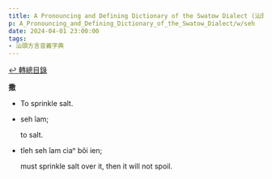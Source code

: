 ```yaml
---
title: A Pronouncing and Defining Dictionary of the Swatow Dialect (汕頭方言音義字典) / seh
p: A_Pronouncing_and_Defining_Dictionary_of_the_Swatow_Dialect/w/seh
date: 2024-04-01 23:00:00
tags: 
- 汕頭方言音義字典
---
```


[↩️ 轉總目錄](/A_Pronouncing_and_Defining_Dictionary_of_the_Swatow_Dialect)


**撒**
- To sprinkle salt.

- seh îam;

  to salt.

- tîeh seh îam cìaⁿ bŏi ien;

  must sprinkle salt over it, then it will not spoil.